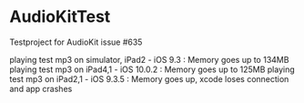 # AudioKitTest
Testproject for AudioKit issue #635

playing test mp3 on simulator, iPad2 - iOS 9.3 : Memory goes up to 134MB
playing test mp3 on iPad4,1 - iOS 10.0.2 : Memory goes up to 125MB
playing test mp3 on iPad2,1 - iOS 9.3.5 : Memory goes up, xcode loses connection and app crashes
